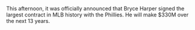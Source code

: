 This afternoon, it was officially announced that Bryce Harper signed the largest contract in MLB history with the Phillies. He will make $330M over the next 13 years.
